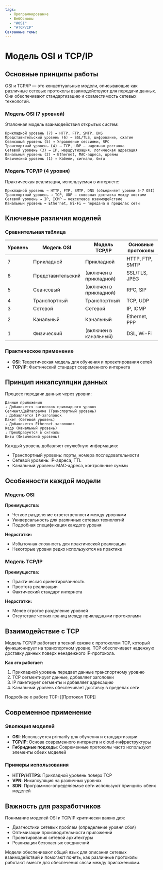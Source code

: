 ```yaml
---
tags:
  - Программирование
  - ВебОсновы
  - "#OSI"
  - "#TCP/IP"
Связанные темы:
---
```


# Модель OSI и TCP/IP

## Основные принципы работы

OSI и TCP/IP — это концептуальные модели, описывающие как различные сетевые протоколы взаимодействуют для передачи данных. Они обеспечивают стандартизацию и совместимость сетевых технологий. 

### Модель OSI (7 уровней)
Эталонная модель взаимодействия открытых систем:

```plaintext
Прикладной уровень (7) → HTTP, FTP, SMTP, DNS
Представительский уровень (6) → SSL/TLS, шифрование, сжатие
Сеансовый уровень (5) → Управление сессиями, RPC
Транспортный уровень (4) → TCP, UDP — надежная доставка
Сетевой уровень (3) → IP, маршрутизация, логическая адресация  
Канальный уровень (2) → Ethernet, MAC-адреса, фреймы
Физический уровень (1) → Кабели, сигналы, биты
```

### Модель TCP/IP (4 уровня)
Практическая реализация, используемая в интернете:

```plaintext
Прикладной уровень → HTTP, FTP, SMTP, DNS (объединяет уровни 5-7 OSI)
Транспортный уровень → TCP, UDP — сквозная доставка между хостами
Сетевой уровень → IP, ICMP — межсетевое взаимодействие
Канальный уровень → Ethernet, Wi-Fi — передача в пределах сети
```

## Ключевые различия моделей

### Сравнительная таблица

| Уровень | Модель OSI        | Модель TCP/IP          | Основные протоколы |
| ------- | ----------------- | ---------------------- | ------------------ |
| 7       | Прикладной        | Прикладной             | HTTP, FTP, SMTP    |
| 6       | Представительский | (включен в прикладной) | SSL/TLS, JPEG      |
| 5       | Сеансовый         | (включен в прикладной) | RPC, SIP           |
| 4       | Транспортный      | Транспортный           | TCP, UDP           |
| 3       | Сетевой           | Сетевой                | IP, ICMP           |
| 2       | Канальный         | Канальный              | Ethernet, PPP      |
| 1       | Физический        | (включен в канальный)  | DSL, Wi-Fi         |

### Практическое применение
- **OSI**: Теоретическая модель для обучения и проектирования сетей
- **TCP/IP**: Фактический стандарт современного интернета

## Принцип инкапсуляции данных

Процесс передачи данных через уровни:

```plaintext
Данные приложения
↓ Добавляется заголовок прикладного уровня
Сегмент/Дейтаграмма (Транспортный уровень)
↓ Добавляется IP-заголовок  
Пакет (Сетевой уровень)
↓ Добавляется Ethernet-заголовок
Кадр (Канальный уровень)
↓ Преобразуется в сигналы
Биты (Физический уровень)
```

Каждый уровень добавляет служебную информацию:
- Транспортный уровень: порты, номера последовательности
- Сетевой уровень: IP-адреса, TTL
- Канальный уровень: MAC-адреса, контрольные суммы

## Особенности каждой модели

### Модель OSI
**Преимущества:**
- Четкое разделение ответственности между уровнями
- Универсальность для различных сетевых технологий
- Подробная спецификация каждого уровня

**Недостатки:**
- Избыточная сложность для практической реализации
- Некоторые уровни редко используются на практике

### Модель TCP/IP  
**Преимущества:**
- Практическая ориентированность
- Простота реализации
- Фактический стандарт интернета

**Недостатки:**
- Менее строгое разделение уровней
- Отсутствие четких границ между прикладными протоколами

## Взаимодействие с TCP

Модель TCP/IP работает в тесной связке с протоколом TCP, который функционирует на транспортном уровне. TCP обеспечивает надежную доставку данных поверх ненадежного IP-протокола.

**Как это работает:**
1. Прикладной уровень передает данные транспортному уровню
2. TCP сегментирует данные, добавляет заголовки
3. IP пакетирует сегменты и добавляет адресацию
4. Канальный уровень обеспечивает доставку в пределах сети

Подробнее о работе TCP: [[Протокол TCP]]

## Современное применение

### Эволюция моделей
- **OSI**: Используется primarily для обучения и стандартизации
- **TCP/IP**: Основа современного интернета и cloud-инфраструктуры
- **Гибридные подходы**: Современные протоколы часто используют элементы обеих моделей

### Примеры использования
- **HTTP/HTTPS**: Прикладной уровень поверх TCP
- **VPN**: Инкапсуляция на различных уровнях
- **SDN**: Программно-определяемые сети используют принципы обеих моделей

## Важность для разработчиков

Понимание моделей OSI и TCP/IP критически важно для:
- Диагностики сетевых проблем (определение уровня сбоя)
- Оптимизации производительности приложений
- Проектирования сетевой архитектуры
- Реализации безопасных соединений

Модели обеспечивают общий язык для описания сетевых взаимодействий и помогают понять, как различные протоколы работают вместе для обеспечения связи между приложениями.